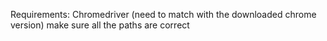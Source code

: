 Requirements: Chromedriver (need to match with the downloaded chrome version)
make sure all the paths are correct
